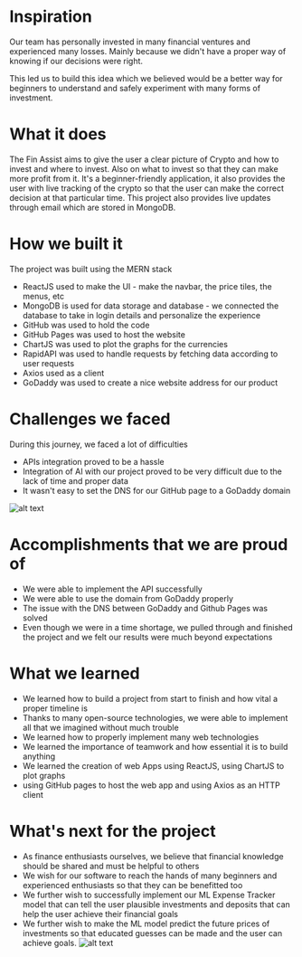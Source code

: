 # Inspiration
Our team has personally invested in many financial ventures and experienced many losses. Mainly because we didn't have a proper way of knowing if our decisions were right.

This led us to build this idea which we believed would be a better way for beginners to understand and safely experiment with many forms of investment.

# What it does
The Fin Assist aims to give the user a clear picture of Crypto and how to invest and where to invest.
Also on what to invest so that they can make more profit from it. It's a beginner-friendly application, it also provides the user with live tracking of the crypto so that the user can make the correct decision at that particular time. This project also provides live updates through email which are stored in MongoDB.

# How we built it
The project was built using the MERN stack

- ReactJS used to make the UI - make the navbar, the price tiles, the menus, etc
- MongoDB is used for data storage and database - we connected the database to take in login details and personalize the experience
- GitHub was used to hold the code
- GitHub Pages was used to host the website
- ChartJS was used to plot the graphs for the currencies
- RapidAPI was used to handle requests by fetching data according to user requests
- Axios used as a client
- GoDaddy was used to create a nice website address for our product

# Challenges we faced
During this journey, we faced a lot of difficulties
- APIs integration proved to be a hassle 
- Integration of AI with our project proved to be very difficult due to the lack of time and proper data
- It wasn't easy to set the DNS for our GitHub page to a GoDaddy domain 


![alt text](https://www.omegacube.com/wp-content/uploads/2021/12/API-Process-1.jpg)
# Accomplishments that we are proud of
- We were able to implement the API successfully
- We were able to use the domain from GoDaddy properly
- The issue with the DNS between GoDaddy and Github Pages was solved 
- Even though we were in a time shortage, we pulled through and finished the project and we felt our results were much beyond expectations


# What we learned
- We learned how to build a project from start to finish and how vital a proper timeline is
- Thanks to many open-source technologies, we were able to implement all that we imagined without much trouble
- We learned how to properly implement many web technologies 
- We learned the importance of teamwork and how essential it is to build anything
- We learned the creation of web Apps using ReactJS, using ChartJS to plot graphs
- using GitHub pages to host the web app and using Axios as an HTTP client

# What's next for the project
- As finance enthusiasts ourselves, we believe that financial knowledge should be shared and must be helpful to others
- We wish for our software to reach the hands of many beginners and experienced enthusiasts so that they can be benefitted too
- We further wish to successfully implement our ML Expense Tracker model that can tell the user plausible investments and deposits that can help the user achieve their financial goals
- We further wish to make the ML model predict the future prices of investments so that educated guesses can be made and the user can achieve goals.
![alt text](https://i.kym-cdn.com/entries/icons/original/000/029/959/Screen_Shot_2019-06-05_at_1.26.32_PM.jpg)
